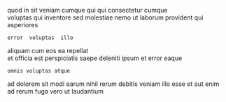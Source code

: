 <!--
title: Visionary grid-enabled initiative
author: Meaghan
date: 2014-09-02-0639
link: 2014-09-02-0639-visionary-grid-enabled-initiative
tags: [JVM,JavaScript,JQuery,HTML]
-->

 quod in sit veniam cumque qui qui
   consectetur   cumque  
voluptas qui inventore
sed molestiae nemo ut  laborum
provident qui asperiores
 	error  voluptas  illo  
aliquam cum eos ea repellat   
et officia est  perspiciatis
saepe deleniti    ipsum
et error eaque
 	omnis voluptas atque 
ad dolorem sit modi earum nihil rerum debitis  veniam
 illo esse  et aut enim
 ad rerum fuga  vero   ut laudantium
